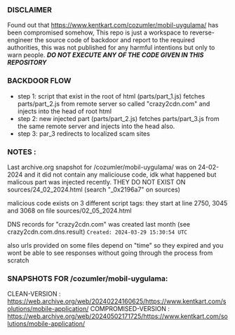 ### DISCLAIMER

Found out that https://www.kentkart.com/cozumler/mobil-uygulama/ has been compromised somehow,
This repo is just a workspace to reverse-engineer the source code of backdoor and report to the required authorities, this was not published for any harmful intentions but only to warn people. ***DO NOT EXECUTE ANY OF THE CODE GIVEN IN THIS REPOSITORY***



### BACKDOOR FLOW
- step 1: script that exist in the root of html (parts/part_1.js) fetches parts/part_2.js from remote server so called "crazy2cdn.com" and injects into the head of root html
- step 2: new injected part (parts/part_2.js) fetches parts/part_3.js from the same remote server and injects into the head also.
- step 3: par_3 redirects to localized scam sites

### NOTES :

Last archive.org snapshot for /cozumler/mobil-uygulama/ was on 24-02-2024 and it did not contain any maliciouse code, idk what happened but malicous part was injected recently.
THEY DO NOT EXIST ON sources/24_02_2024.html (search "_0x2196a7" on sources)

malicious code exists on 3 different script tags:
they start at line 2750, 3045 and 3068 on file sources/02_05_2024.html

DNS records for "crazy2cdn.com" was created last month (see crazy2cdn.com.dns.result)
`Created: 2024-03-29 15:30:54 UTC`

also urls provided on some files depend on "time" so they expired and you wont be able to see responses without going through the process from scratch

### SNAPSHOTS FOR /cozumler/mobil-uygulama:
CLEAN-VERSION : https://web.archive.org/web/20240224160625/https://www.kentkart.com/solutions/mobile-application/
COMPROMISED-VERSION : https://web.archive.org/web/20240502171725/https://www.kentkart.com/solutions/mobile-application/
